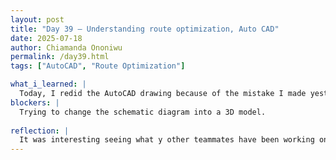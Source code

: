 ```yaml
---
layout: post
title: "Day 39 – Understanding route optimization, Auto CAD"
date: 2025-07-18
author: Chiamanda Ononiwu
permalink: /day39.html
tags: ["AutoCAD", "Route Optimization"]

what_i_learned: |
  Today, I redid the AutoCAD drawing because of the mistake I made yesterday. I also tried learning how to change it into a 3D model. I wasn't able to but I tried by watching different youtube videos. My teammates who worked on the route optimization part explained the code to me. We also made our weekly video
blockers: |
  Trying to change the schematic diagram into a 3D model.
  
reflection: |
  It was interesting seeing what y other teammates have been working on. Understanding what they did for route optimization was a bit challenging just ooking at it. However, he really explained it well. So there was no problem . We also started brainstorming for our 90 seconds elevator pitch. Everyone had amazing ideas. But, we were not able to come to conclusion on any idea yet. 
---
```


